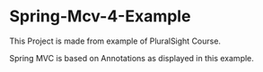 # Spring-Mcv-4-Example

This Project is made from example of PluralSight Course.

Spring MVC is based on Annotations as displayed in this example.
